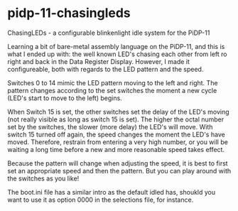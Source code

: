 # pidp-11-chasingleds
ChasingLEDs - a configurable blinkenlight idle system for the PiDP-11

Learning a bit of bare-metal assembly language on the PiDP-11, and this is what I ended up with: the well known LED's chasing each other from left ro right and back in the Data Register Display. However, I made it configureable, both with regards to the LED pattern and the speed.

Switches 0 to 14 mimic the LED pattern moving to the left and right. The pattern changes according to the set switches the moment a new cycle (LED's start to move to the left) begins.

When Switch 15 is set, the other switches set the delay of the LED's moving (not really visible as long as switch 15 is set). The higher the octal number set by the switches, the slower (more delay) the LED's will move. With switch 15 turned off again, the speed changes the moment the LED's have moved. Therefore, restrain from entering a very high number, or you will be waiting a long time before a new and more reasonable speed takes effect.

Because the pattern will change when adjusting the speed, it is best to first set an appropriate speed and then the pattern. But you can play around with the switches as you like!

The boot.ini file has a similar intro as the default idled has, shoukld you want to use it as option 0000 in the selections file, for instance.
